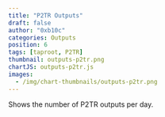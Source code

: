 ```yaml
---
title: "P2TR Outputs"
draft: false
author: "0xb10c"
categories: Outputs
position: 6
tags: [taproot, P2TR]
thumbnail: outputs-p2tr.png
chartJS: outputs-p2tr.js
images:
  - /img/chart-thumbnails/outputs-p2tr.png
---
```


Shows the number of P2TR outputs per day.
<!--more-->
